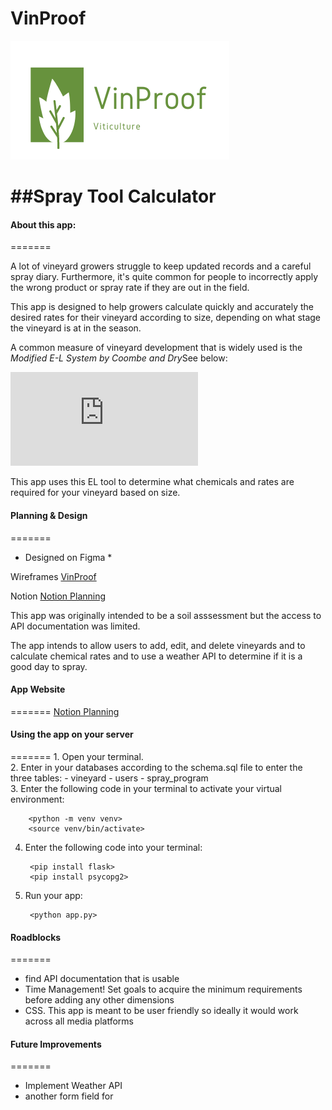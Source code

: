 # VinProof

<img src="/static/Logo.png" alt="Logo"/>

<h1>##Spray Tool Calculator</h1>

<h4>About this app:</h4>
=======

A lot of vineyard growers struggle to keep updated records and a careful spray diary. Furthermore, it's quite common for people to incorrectly apply the wrong product or spray rate if they are out in the field. 

This app is designed to help growers calculate quickly and accurately the desired rates for their vineyard according to size, depending on what stage the vineyard is at in the season.

A common measure of vineyard development that is widely used is the <em>Modified E-L System by Coombe and Dry</em>See below: <br>

![E-L Modified Stage](http://https://www.awri.com.au/wp-content/uploads/grapegrowth.pdf)

This app uses this EL tool to determine what chemicals and rates are required for your vineyard based on size.

<h4>Planning & Design</h4>
=======

* Designed on Figma *

Wireframes
<a href="https://www.figma.com/file/RNoZZ8a1tHAC3suykHdfF5/VinProof?node-id=0%3A1" title="Vinproof">VinProof</a>

Notion 
<a href="https://www.notion.so/537298ba7ac748f1a4723cd7cdb48128?v=8b13014a410042dc96a032bb17a86ffe" title="Notion">Notion Planning</a>

This app was originally intended to be a soil asssessment but the access to API documentation was limited.

The app intends to allow users to add, edit, and delete vineyards and to calculate chemical rates and to use a weather API to determine if it is a good day to spray.

<h4>App Website</h4>
=======
<a href="https://vinproof.herokuapp.com/" title="Notion">Notion Planning</a>

<h4>Using the app on your server</h4>
=======
1. Open your terminal.<br>
2. Enter in your databases according to the schema.sql file to enter the three tables:
    - vineyard
    - users
    - spray_program
<br>
3. Enter the following code in your  terminal to activate your virtual environment:

        <python -m venv venv>
        <source venv/bin/activate>

4. Enter the following code into your  terminal:

        <pip install flask>
        <pip install psycopg2>

5. Run your app:

        <python app.py>

 
<h4>Roadblocks</h4>
=======

- find API documentation that is usable
- Time Management! Set goals to acquire the minimum requirements before adding any other dimensions
- CSS. This app is meant to be user friendly so ideally it would work across all media platforms

<h4>Future Improvements</h4>
=======

- Implement Weather API
- another form field for 